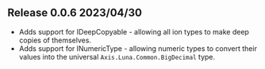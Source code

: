 ## Release 0.0.6 2023/04/30
* Adds support for IDeepCopyable - allowing all ion types to make deep copies of themselves.
* Adds support for INumericType - allowing numeric types to convert their values into the universal `Axis.Luna.Common.BigDecimal` type.